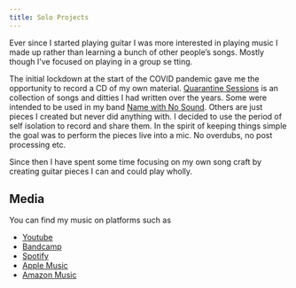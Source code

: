 ```yaml
---
title: Solo Projects
---
```


Ever since I started playing guitar I was more interested in playing music I made up rather than learning a bunch of other people’s songs.   Mostly though I’ve focused on playing in a group se tting.  

The initial lockdown at the start of the COVID pandemic gave me the opportunity to record a CD of my own material. [Quarantine Sessions](https://awarrenpratten.bandcamp.com/album/quarantine-sessions) is an collection of songs and ditties I had written over the years. Some were intended to be used in my band [Name with No Sound](/Projects/namewithnosound). Others are just pieces I created but never did anything with. I decided to use the period of self isolation to record and share them. 
In the spirit of keeping things simple the goal was to perform the pieces live into a mic. No overdubs, no post processing etc. 

Since then I have spent some time focusing on my own song craft by creating guitar pieces I can and could play wholly. 

## Media

You can find my music on platforms such as 
 * [Youtube](https://www.youtube.com/user/awpratten)
 * [Bandcamp](https://awarrenpratten.bandcamp.com/)
 * [Spotify](https://open.spotify.com/artist/6EMz21hr6zc1O3y3aLNWCs)
 * [Apple Music](https://music.apple.com/ag/artist/warren-pratten/1565049405) 
 * [Amazon Music](https://music.amazon.co.uk/artists/B093P92V9C/warren-pratten)

